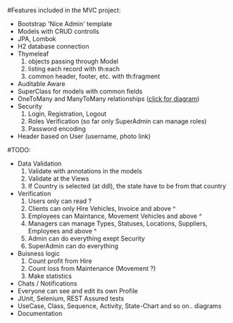 #Features included in the MVC project:
  - Bootstrap 'Nice Admin' template
  - Models with CRUD controlls
  - JPA, Lombok
  - H2 database connection
  - Thymeleaf
    1. objects passing through Model
    2. listing each record with th:each
    3. common header, footer, etc. with th:fragment
  - Auditable Aware
  - SuperClass for models with common fields
  - OneToMany and ManyToMany relationships ([click for diagram](https://github.com/Petar-I-Ivanov/rent-a-car/blob/main/diagrams/ERDiagram.jpg))
  - Security
    1. Login, Registration, Logout
    2. Roles Verification (so far only SuperAdmin can manage roles)
    3. Password encoding
  - Header based on User (username, photo link)

#TODO:
  - Data Validation
	  1. Validate with annotations in the models
	  2. Validate at the Views
	  3. If Country is selected (at ddl), the state have to be from that country
  - Verification
	  1. Users only can read ?
	  2. Clients can only Hire Vehicles, Invoice and above ^
	  3. Employees can Maintance, Movement Vehicles and above ^
	  4. Managers can manage Types, Statuses, Locations, Suppliers, Employees and above ^
	  5. Admin can do everything exept Security
	  6. SuperAdmin can do everything
  - Buisness logic
	  1. Count profit from Hire
	  2. Count loss from Maintenance (Movement ?)
	  3. Make statistics
  - Chats / Notifications
  - Everyone can see and edit its own Profile
  - JUnit, Selenium, REST Assured tests
  - UseCase, Class, Sequence, Activity, State-Chart and so on.. diagrams
  - Documentation
